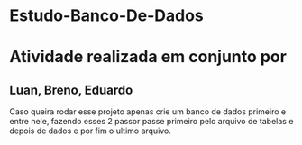 # Estudo-Banco-De-Dados
# Atividade realizada em conjunto por 
## Luan, Breno, Eduardo
Caso queira rodar esse projeto apenas crie um banco de dados primeiro e entre nele, fazendo esses 2 passor passe primeiro pelo arquivo de tabelas e depois de dados e por fim o ultimo arquivo.

